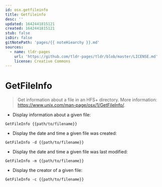 ```yaml
---
id: osx.getfileinfo
title: Getfileinfo
desc: ''
updated: 1642441815121
created: 1642441815121
stub: false
isDir: false
gitNotePath: 'pages/{{ noteHiearchy }}.md'
sources:
  - name: tldr-pages
    url: 'https://github.com/tldr-pages/tldr/blob/master/LICENSE.md'
    license: Creative Commons
---
```

# GetFileInfo

> Get information about a file in an HFS+ directory.
> More information: <https://www.unix.com/man-page/osx/1/GetFileInfo/>.

- Display information about a given file:

`GetFileInfo {{path/to/filename}}`

- Display the date and time a given file was created:

`GetFileInfo -d {{path/to/filename}}`

- Display the date and time a given file was last modified:

`GetFileInfo -m {{path/to/filename}}`

- Display the creator of a given file:

`GetFileInfo -c {{path/to/filename}}`

